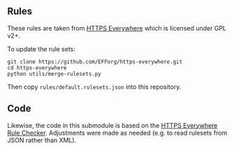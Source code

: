 ## Rules

These rules are taken from [HTTPS Everywhere](https://github.com/EFForg/https-everywhere) which is licensed under GPL v2+.

To update the rule sets:

    git clone https://github.com/EFForg/https-everywhere.git
    cd https-everywhere
    python utils/merge-rulesets.py

Then copy `rules/default.rulesets.json` into this repository.

## Code

Likewise, the code in this submodule is based on the [HTTPS Everywhere Rule Checker](
https://github.com/EFForg/https-everywhere/blob/master/test/rules/README.md).
Adjustments were made as needed (e.g. to read rulesets from JSON rather than XML).
